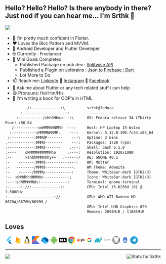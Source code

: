 ## Hello? Hello? Hello? Is there anybody in there? Just nod if you can hear me... I'm Srthk 👋

 ![](https://komarev.com/ghpvc/?username=sarthak-grappus&style=flat-square&color=blue&label=Stalks)
 
- 🌱 I’m pretty much confident in Flutter.
- ♥️ Loves the Bloc Pattern and MVVM.
- 🤔 Android Developer and Flutter Developer
- 🤓 Currently : Freelancer
- 🎯 Mini Goals Completed 
  - Published Package on pub.dev : [Splitwise API](https://pub.dev/packages/splitwise_api)
  - Published a Plugin on Jetbrains : [Json to Firebase : Dart](https://plugins.jetbrains.com/plugin/14870-json-to-firebase--dart)
  - Lot More to Do 
- 📫 Reach me: [LinkedIn](https://www.linkedin.com/in/srthk-pthk-7a673a170/) 🔺 [Instagram](https://www.instagram.com/mr_insomaniac/) 🔺 [Facebook](https://www.facebook.com/srthkpthk) 
- 💬 Ask me about Flutter or any tech related stuff i can help
- 😄 Pronouns: He/Him/His
- 🤫 I'm writing a book for OOP's in HTML
```
          /:-------------:\          srthk@fedora 
       :-------------------::        ------------ 
     :-----------/shhOHbmp---:\      OS: Fedora release 34 (Thirty Four) x86_64 
   /-----------omMMMNNNMMD  ---:     Host: HP Laptop 15-bs1xx 
  :-----------sMMMMNMNMP.    ---:    Kernel: 5.12.8-300.fc34.x86_64 
 :-----------:MMMdP-------    ---\   Uptime: 2 mins 
,------------:MMMd--------    ---:   Packages: 1720 (rpm) 
:------------:MMMd-------    .---:   Shell: bash 5.1.0 
:----    oNMMMMMMMMMNho     .----:   Resolution: 1920x1080 
:--     .+shhhMMMmhhy++   .------/   DE: GNOME 40.1 
:-    -------:MMMd--------------:    WM: Mutter 
:-   --------/MMMd-------------;     WM Theme: Adwaita 
:-    ------/hMMMy------------:      Theme: WhiteSur-dark [GTK2/3] 
:-- :dMNdhhdNMMNo------------;       Icons: WhiteSur-dark [GTK2/3] 
:---:sdNMMMMNds:------------:        Terminal: gnome-terminal 
:------:://:-------------::          CPU: Intel i5-8250U (8) @ 1.600GHz 
:---------------------://            GPU: AMD ATI Radeon HD 8670A/8670M/8690M / 
                                     GPU: Intel UHD Graphics 620 
                                     Memory: 2054MiB / 11886MiB 
```
## Loves 
<code><img height="25" src="https://raw.githubusercontent.com/github/explore/80688e429a7d4ef2fca1e82350fe8e3517d3494d/topics/flutter/flutter.png"></code>
<code><img height="25" src="https://raw.githubusercontent.com/github/explore/80688e429a7d4ef2fca1e82350fe8e3517d3494d/topics/firebase/firebase.png"></code>
<code><img height="25" src="https://raw.githubusercontent.com/github/explore/80688e429a7d4ef2fca1e82350fe8e3517d3494d/topics/linux/linux.png"></code>
<code><img height="25" src="https://raw.githubusercontent.com/github/explore/80688e429a7d4ef2fca1e82350fe8e3517d3494d/topics/kotlin/kotlin.png"></code>
<code><img height="25" src="https://raw.githubusercontent.com/github/explore/80688e429a7d4ef2fca1e82350fe8e3517d3494d/topics/dart/dart.png"></code>
<code><img height="25" src="https://raw.githubusercontent.com/github/explore/80688e429a7d4ef2fca1e82350fe8e3517d3494d/topics/android/android.png"></code>
<code><img height="25" src="https://raw.githubusercontent.com/github/explore/80688e429a7d4ef2fca1e82350fe8e3517d3494d/topics/markdown/markdown.png"></code>
<code><img height="25" src="https://raw.githubusercontent.com/github/explore/80688e429a7d4ef2fca1e82350fe8e3517d3494d/topics/chrome/chrome.png"></code>
<code><img height="25" src="https://raw.githubusercontent.com/github/explore/80688e429a7d4ef2fca1e82350fe8e3517d3494d/topics/git/git.png"></code>
<code><img height="25" src="https://raw.githubusercontent.com/github/explore/80688e429a7d4ef2fca1e82350fe8e3517d3494d/topics/google/google.png"></code>
<code><img height="25" src="https://raw.githubusercontent.com/github/explore/59009b1589a883459c0ae19044e3e7e3ec0c4e0a/topics/gradle/gradle.png"></code>
<code><img height="25" src="https://raw.githubusercontent.com/github/explore/80688e429a7d4ef2fca1e82350fe8e3517d3494d/topics/java/java.png"></code>
<code><img height="25" src="https://raw.githubusercontent.com/github/explore/80688e429a7d4ef2fca1e82350fe8e3517d3494d/topics/material-design/material-design.png"></code>
<code><img height="25" src="https://raw.githubusercontent.com/github/explore/80688e429a7d4ef2fca1e82350fe8e3517d3494d/topics/sql/sql.png"></code>
<code><img height="25" src="https://raw.githubusercontent.com/github/explore/80688e429a7d4ef2fca1e82350fe8e3517d3494d/topics/telegram/telegram.png"></code>

<hr>
<img align="left" src="https://github-readme-stats.vercel.app/api?username=sarthak-grappus&title_color=fff&text_color=9f9f9f&bg_color=151515" />
<img align="right" src="https://github-readme-stats.vercel.app/api/top-langs/?username=sarthak-grappus&theme=dark" alt="Stats for Srthk"/>

